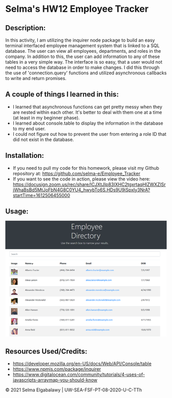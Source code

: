 # Selma's HW12 Employee Tracker

## Description:

In this activity, I am utilizing the inquirer node package to build an easy terminal interfaced employee management system that is linked to a SQL database. The user can view all employees, departments, and roles in the company. In addition to this, the user can add information to any of these tables in a very simple way. The interface is so easy, that a user would not need to access the database in order to make changes. I did this through the use of 'connection.query' functions and utilized asynchronous callbacks to write and return promises.

## A couple of things I learned in this:

- I learned that asynchronous functions can get pretty messy when they are nested within each other. It's better to deal with them one at a time (at least in my beginner phase).
- I learned about console.table to display the information in the database to my end user.
- I could not figure out how to prevent the user from entering a role ID that did not exist in the database.

## Installation:

- If you need to pull my code for this homework, please visit my Github repository at: https://github.com/selma-e/Employee_Tracker
- If you want to see the code in action, please view the video here: https://docusign.zoom.us/rec/share/lCJXtJIp83IXHC2tgxrtaqHlZWXZlSrjWhaBsBd5MtJoFbN4G8C0YU4_hwybTo6S.HDs9U9iSpxIy3NrA?startTime=1612506455000

## Usage:

<img src="./Assets/screenshot1.png">

## Resources Used/Credits:

- https://developer.mozilla.org/en-US/docs/Web/API/Console/table
- https://www.npmjs.com/package/inquirer
- https://www.digitalocean.com/community/tutorials/4-uses-of-javascripts-arraymap-you-should-know

© 2021 Selma Elgabalawy | UW-SEA-FSF-PT-08-2020-U-C-TTh
